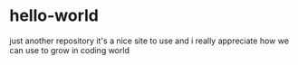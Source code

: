 # hello-world
just another repository
it's a nice site to use and i really appreciate how we can use to grow in coding world

